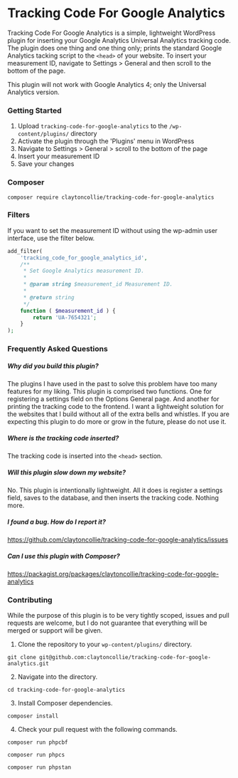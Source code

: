 # Tracking Code For Google Analytics

Tracking Code For Google Analytics is a simple, lightweight WordPress plugin for inserting your Google Analytics Universal Analytics tracking code. The plugin does one thing and one thing only; prints the standard Google Analytics tacking script to the `<head>` of your website. To insert your measurement ID, navigate to Settings > General and then scroll to the bottom of the page.

This plugin will not work with Google Analytics 4; only the Universal Analytics version. 

### Getting Started

1. Upload `tracking-code-for-google-analytics` to the `/wp-content/plugins/` directory
2. Activate the plugin through the 'Plugins' menu in WordPress
3. Navigate to Settings > General > scroll to the bottom of the page
4. Insert your measurement ID
5. Save your changes

### Composer

`composer require claytoncollie/tracking-code-for-google-analytics`

### Filters

If you want to set the measurement ID without using the wp-admin user interface, use the filter below.

```php
add_filter(
	'tracking_code_for_google_analytics_id',
	/**
	 * Set Google Analytics measurement ID.
	 *
	 * @param string $measurement_id Measurement ID.
	 *
	 * @return string
	 */
	function ( $measurement_id ) {
		return 'UA-7654321';
	}
);
```

### Frequently Asked Questions

##### Why did you build this plugin?

The plugins I have used in the past to solve this problem have too many features for my liking. This plugin is comprised two functions. One for registering a settings field on the Options General page. And another for printing the tracking code to the frontend. I want a lightweight solution for the websites that I build without all of the extra bells and whistles. If you are expecting this plugin to do more or grow in the future, please do not use it.

##### Where is the tracking code inserted?

The tracking code is inserted into the `<head>` section.

##### Will this plugin slow down my website?

No. This plugin is intentionally lightweight. All it does is register a settings field, saves to the database, and then inserts the tracking code. Nothing more.

##### I found a bug. How do I report it?

https://github.com/claytoncollie/tracking-code-for-google-analytics/issues

##### Can I use this plugin with Composer?

https://packagist.org/packages/claytoncollie/tracking-code-for-google-analytics

### Contributing

While the purpose of this plugin is to be very tightly scoped, issues and pull requests are welcome, but I do not guarantee that everything will be merged or support will be given.

1. Clone the repository to your `wp-content/plugins/` directory.

`git clone git@github.com:claytoncollie/tracking-code-for-google-analytics.git`

2. Navigate into the directory.

`cd tracking-code-for-google-analytics`

3. Install Composer dependencies.

`composer install`

4. Check your pull request with the following commands.

`composer run phpcbf`

`composer run phpcs`

`composer run phpstan`
